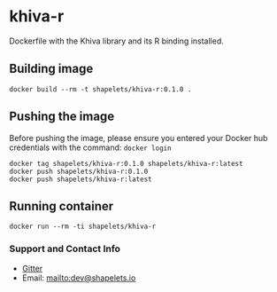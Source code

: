 # khiva-r

Dockerfile with the Khiva library and its R binding installed.


## Building image

```
docker build --rm -t shapelets/khiva-r:0.1.0 .
```

## Pushing the image

Before pushing the image, please ensure you entered your Docker hub credentials with the command: `docker login`

```
docker tag shapelets/khiva-r:0.1.0 shapelets/khiva-r:latest
docker push shapelets/khiva-r:0.1.0
docker push shapelets/khiva-r:latest
```

## Running container

```
docker run --rm -ti shapelets/khiva-r
```


### Support and Contact Info

* [Gitter](https://gitter.im/shapelets-io/khiva?source=orgpage)
* Email: <mailto:dev@shapelets.io>